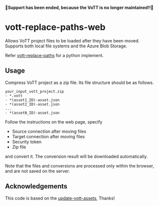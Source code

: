 __🚨Support has been ended, because the VoTT is no longer maintained!!🚨__

# vott-replace-paths-web
Allows VoTT project files to be loaded after they have been moved. Supports both local file systems and the Azure Blob Storage.

Refer [vott-replace-paths](https://github.com/Niccari/vott-replace-paths) for a python implement.

## Usage
Compress VoTT project as a zip file. Its file structure should be as follows.

```
your_input_vott_project.zip
- *.vott
- *(asset1_ID)-asset.json
- *(asset2_ID)-asset.json
...
- *(assetN_ID)-asset.json
```

Follow the instructions on the web page, specify

- Source connection after moving files
- Target connection after moving files
- Security token
- Zip file

and convert it. The conversion result will be downloaded automatically.

Note that the files and conversions are processed only within the browser, and are not saved on the server.

## Acknowledgements
This code is based on the [update-vott-assets](https://github.com/cnrmck/update-vott-assets), Thanks!

